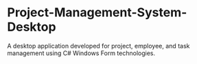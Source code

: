 # Project-Management-System-Desktop
A desktop application developed for project, employee, and task management using C# Windows Form technologies.
